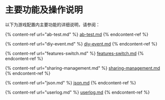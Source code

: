 # 主要功能及操作说明

以下为游戏配置内主要功能的详细说明，请参阅：

{% content-ref url="ab-test.md" %}
[ab-test.md](ab-test.md)
{% endcontent-ref %}

{% content-ref url="diy-event.md" %}
[diy-event.md](diy-event.md)
{% endcontent-ref %}

{% content-ref url="features-switch.md" %}
[features-switch.md](features-switch.md)
{% endcontent-ref %}

{% content-ref url="sharing-management.md" %}
[sharing-management.md](sharing-management.md)
{% endcontent-ref %}

{% content-ref url="json.md" %}
[json.md](json.md)
{% endcontent-ref %}

{% content-ref url="userlog.md" %}
[userlog.md](userlog.md)
{% endcontent-ref %}

